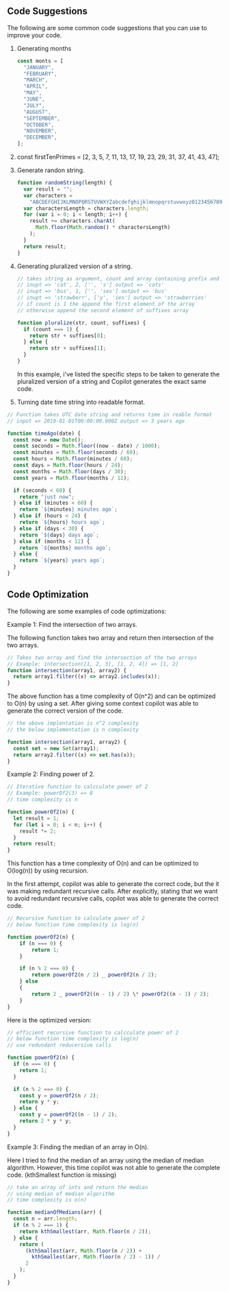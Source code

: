 ## Code Suggestions

The following are some common code suggestions that you can use to improve your code.

1.  Generating months

    ```js
    const monts = [
      "JANUARY",
      "FEBRUARY",
      "MARCH",
      "APRIL",
      "MAY",
      "JUNE",
      "JULY",
      "AUGUST",
      "SEPTEMBER",
      "OCTOBER",
      "NOVEMBER",
      "DECEMBER",
    ];
    ```

1.  const firstTenPrimes = [2, 3, 5, 7, 11, 13, 17, 19, 23, 29, 31, 37, 41, 43, 47];

1.  Generate randon string.

    ```js
    function randomString(length) {
      var result = "";
      var characters =
        "ABCDEFGHIJKLMNOPQRSTUVWXYZabcdefghijklmnopqrstuvwxyz0123456789";
      var charactersLength = characters.length;
      for (var i = 0; i < length; i++) {
        result += characters.charAt(
          Math.floor(Math.random() * charactersLength)
        );
      }
      return result;
    }
    ```

1.  Generating pluralized version of a string.

    ```js
    // takes string as argument, count and array containing prefix and suffix and returns pluralized version of it
    // inupt => 'cat', 2, ['', 's'] output => 'cats'
    // inupt => 'bus', 1, ['', 'ses'] output => 'bus'
    // inupt => 'strawberr', ['y', 'ies'] output => 'strawberries'
    // if count is 1 the append the first element of the array
    // otherwise append the second element of suffixes array

    function pluralize(str, count, suffixes) {
      if (count === 1) {
        return str + suffixes[0];
      } else {
        return str + suffixes[1];
      }
    }
    ```

    In this example, i've listed the specific steps to be taken to generate the pluralized version of a string and Copilot generates the exact same code.

1.  Turning date time string into readable format.

```js
// Function takes UTC date string and returns time in reable format
// input => 2019-01-01T00:00:00.000Z output => 3 years ago

function timeAgo(date) {
  const now = new Date();
  const seconds = Math.floor((now - date) / 1000);
  const minutes = Math.floor(seconds / 60);
  const hours = Math.floor(minutes / 60);
  const days = Math.floor(hours / 24);
  const months = Math.floor(days / 30);
  const years = Math.floor(months / 12);

  if (seconds < 60) {
    return "just now";
  } else if (minutes < 60) {
    return `${minutes} minutes ago`;
  } else if (hours < 24) {
    return `${hours} hours ago`;
  } else if (days < 30) {
    return `${days} days ago`;
  } else if (months < 12) {
    return `${months} months ago`;
  } else {
    return `${years} years ago`;
  }
}
```

## Code Optimization

The following are some examples of code optimizations:

Example 1: Find the intersection of two arrays.

The following function takes two array and return then intersection of the two arrays.

```js
// Takes two array and find the intersection of the two arrays
// Example: intersection([1, 2, 3], [1, 2, 4]) => [1, 2]
function intersection(array1, array2) {
  return array1.filter((x) => array2.includes(x));
}
```

The above function has a time complexity of O(n^2) and can be optimized to O(n) by using a set. After giving some context copilot was able to generate the correct version of the code.

```js
// the above implentation is n^2 complexity
// the below implementation is n complexity

function intersection(array1, array2) {
  const set = new Set(array1);
  return array2.filter((x) => set.has(x));
}
```

Example 2: Finding power of 2.

```js
// Iterative function to calcculate power of 2
// Example: powerOf2(3) => 8
// time complexity is n

function powerOf2(n) {
  let result = 1;
  for (let i = 0; i < n; i++) {
    result *= 2;
  }
  return result;
}
```

This function has a time complexity of O(n) and can be optimized to O(log(n)) by using recursion.

In the first attempt, copilot was able to generate the correct code, but the it was making redundant recursive calls. After explicitly, stating that we want to avoid redundant recursive calls, copilot was able to generate the correct code.

```js
// Recursive function to calculate power of 2
// below function time complexity is log(n)

function powerOf2(n) {
    if (n === 0) {
        return 1;
    }

    if (n % 2 === 0) {
        return powerOf2(n / 2) _ powerOf2(n / 2);
    } else
    {
        return 2 _ powerOf2((n - 1) / 2) \* powerOf2((n - 1) / 2);
    }
}
```

Here is the optimized version:

```js
// efficient recursive function to calcculate power of 2
// below function time complexity is log(n)
// use redundant reducersive calls

function powerOf2(n) {
  if (n === 0) {
    return 1;
  }

  if (n % 2 === 0) {
    const y = powerOf2(n / 2);
    return y * y;
  } else {
    const y = powerOf2((n - 1) / 2);
    return 2 * y * y;
  }
}
```

Example 3: Finding the median of an array in O(n).

Here I tried to find the median of an array using the median of median algorithm. However, this time copilot was not able to generate the complete code. (kthSmallest function is missing)

```js
// take an array of ints and return the median
// using median of median algorithm
// time complexity is o(n)

function medianOfMedians(arr) {
  const n = arr.length;
  if (n % 2 === 1) {
    return kthSmallest(arr, Math.floor(n / 2));
  } else {
    return (
      (kthSmallest(arr, Math.floor(n / 2)) +
        kthSmallest(arr, Math.floor(n / 2) - 1)) /
      2
    );
  }
}
```
